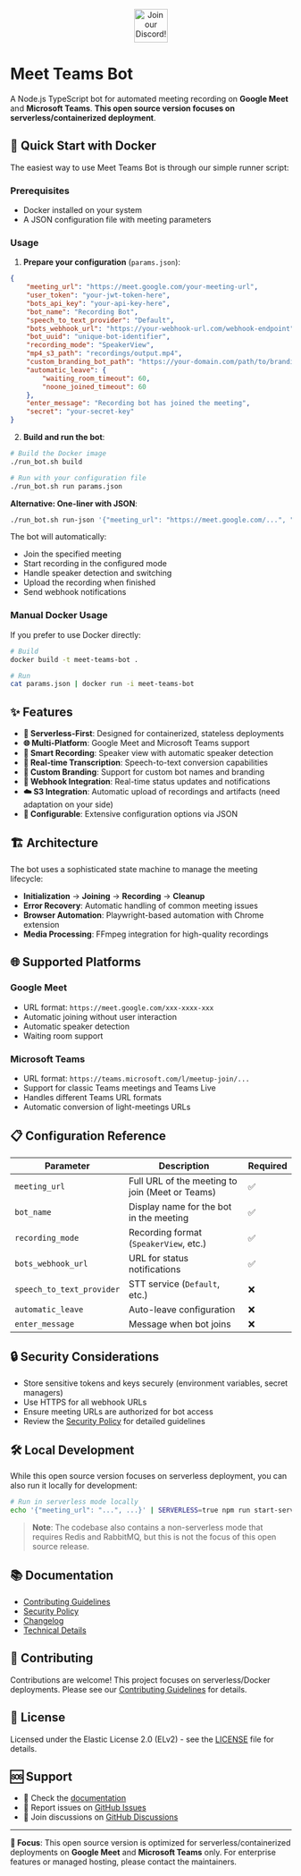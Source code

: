 <p align="center"><a href="https://discord.com/invite/dsvFgDTr6c"><img height="60px" src="https://user-images.githubusercontent.com/31022056/158916278-4504b838-7ecb-4ab9-a900-7dc002aade78.png" alt="Join our Discord!"></a>

# Meet Teams Bot

A Node.js TypeScript bot for automated meeting recording on **Google Meet** and **Microsoft Teams**. **This open source version focuses on serverless/containerized deployment**.

## 🚀 Quick Start with Docker

The easiest way to use Meet Teams Bot is through our simple runner script:

### Prerequisites
- Docker installed on your system
- A JSON configuration file with meeting parameters

### Usage

1. **Prepare your configuration** (`params.json`):
```json
{
    "meeting_url": "https://meet.google.com/your-meeting-url",
    "user_token": "your-jwt-token-here",
    "bots_api_key": "your-api-key-here", 
    "bot_name": "Recording Bot",
    "speech_to_text_provider": "Default",
    "bots_webhook_url": "https://your-webhook-url.com/webhook-endpoint",
    "bot_uuid": "unique-bot-identifier",
    "recording_mode": "SpeakerView",
    "mp4_s3_path": "recordings/output.mp4",
    "custom_branding_bot_path": "https://your-domain.com/path/to/branding-image.jpg",
    "automatic_leave": {
        "waiting_room_timeout": 60,
        "noone_joined_timeout": 60
    },
    "enter_message": "Recording bot has joined the meeting",
    "secret": "your-secret-key"
}
```

2. **Build and run the bot**:
```bash
# Build the Docker image
./run_bot.sh build

# Run with your configuration file
./run_bot.sh run params.json
```

**Alternative: One-liner with JSON**:
```bash
./run_bot.sh run-json '{"meeting_url": "https://meet.google.com/...", "bot_name": "My Bot", ...}'
```

The bot will automatically:
- Join the specified meeting
- Start recording in the configured mode
- Handle speaker detection and switching
- Upload the recording when finished
- Send webhook notifications

### Manual Docker Usage

If you prefer to use Docker directly:

```bash
# Build
docker build -t meet-teams-bot .

# Run
cat params.json | docker run -i meet-teams-bot
```

## ✨ Features

- **🎯 Serverless-First**: Designed for containerized, stateless deployments
- **🌐 Multi-Platform**: Google Meet and Microsoft Teams support
- **🎥 Smart Recording**: Speaker view with automatic speaker detection
- **💬 Real-time Transcription**: Speech-to-text conversion capabilities  
- **🎨 Custom Branding**: Support for custom bot names and branding
- **📡 Webhook Integration**: Real-time status updates and notifications
- **☁️ S3 Integration**: Automatic upload of recordings and artifacts (need adaptation on your side)
- **🔧 Configurable**: Extensive configuration options via JSON 

## 🏗️ Architecture

The bot uses a sophisticated state machine to manage the meeting lifecycle:

- **Initialization** → **Joining** → **Recording** → **Cleanup**
- **Error Recovery**: Automatic handling of common meeting issues
- **Browser Automation**: Playwright-based automation with Chrome extension
- **Media Processing**: FFmpeg integration for high-quality recordings

## 🌐 Supported Platforms

### Google Meet
- URL format: `https://meet.google.com/xxx-xxxx-xxx`
- Automatic joining without user interaction
- Automatic speaker detection
- Waiting room support

### Microsoft Teams
- URL format: `https://teams.microsoft.com/l/meetup-join/...`
- Support for classic Teams meetings and Teams Live
- Handles different Teams URL formats
- Automatic conversion of light-meetings URLs

## 📋 Configuration Reference

| Parameter | Description | Required |
|-----------|-------------|----------|
| `meeting_url` | Full URL of the meeting to join (Meet or Teams) | ✅ |
| `bot_name` | Display name for the bot in the meeting | ✅ |
| `recording_mode` | Recording format (`SpeakerView`, etc.) | ✅ |
| `bots_webhook_url` | URL for status notifications | ✅ |
| `speech_to_text_provider` | STT service (`Default`, etc.) | ❌ |
| `automatic_leave` | Auto-leave configuration | ❌ |
| `enter_message` | Message when bot joins | ❌ |

## 🔒 Security Considerations

- Store sensitive tokens and keys securely (environment variables, secret managers)
- Use HTTPS for all webhook URLs
- Ensure meeting URLs are authorized for bot access
- Review the [Security Policy](SECURITY.md) for detailed guidelines

## 🛠️ Local Development

While this open source version focuses on serverless deployment, you can also run it locally for development:

```bash
# Run in serverless mode locally
echo '{"meeting_url": "...", ...}' | SERVERLESS=true npm run start-serverless
```

> **Note**: The codebase also contains a non-serverless mode that requires Redis and RabbitMQ, but this is not the focus of this open source release.

## 📚 Documentation

- [Contributing Guidelines](CONTRIBUTING.md)
- [Security Policy](SECURITY.md) 
- [Changelog](CHANGELOG.md)
- [Technical Details](recording_server/README.md)

## 🤝 Contributing

Contributions are welcome! This project focuses on serverless/Docker deployments. Please see our [Contributing Guidelines](CONTRIBUTING.md) for details.

## 📄 License

Licensed under the Elastic License 2.0 (ELv2) - see the [LICENSE](LICENSE.md) file for details.

## 🆘 Support

- 📖 Check the [documentation](recording_server/README.md)
- 🐛 Report issues on [GitHub Issues](https://github.com/yourusername/meet-teams-bot/issues)
- 💬 Join discussions on [GitHub Discussions](https://github.com/yourusername/meet-teams-bot/discussions)

---

**🎯 Focus**: This open source version is optimized for serverless/containerized deployments on **Google Meet** and **Microsoft Teams** only. For enterprise features or managed hosting, please contact the maintainers.
